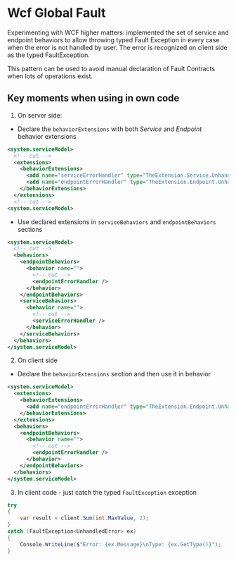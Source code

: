 # Wcf Global Fault

Experimenting with WCF higher matters: implemented the set of
service and endpoint behaviors to allow throwing typed Fault
Exception in every case when the error is not handled by user.
The error is recognized on client side as the typed FaultException.

This pattern can be used to avoid manual declaration of Fault Contracts
when lots of operations exist.

## Key moments when using in own code

1. On server side:
  * Declare the `behaviorExtensions` with both *Service* and *Endpoint* behavior extensions
  ```xml
  <system.serviceModel>
    <!-- cut -->
    <extensions>
      <behaviorExtensions>
        <add name="serviceErrorHandler" type="TheExtension.Service.UnhandledErrorBahaviorExtension, TheExtension, Version=1.0.0.0, Culture=neutral, PublicKeyToken=null" />
        <add name="endpointErrorHandler" type="TheExtension.Endpoint.UnhandledErrorBehaviorExtension, TheExtension, Version=1.0.0.0, Culture=neutral, PublicKeyToken=null" />
      </behaviorExtensions>
    </extensions>
    <!-- cut -->
  <system.serviceModel>
  ```
  * Use declared extensions in `serviceBehaviors` and `endpointBehaviors` sections
  ```xml
  <system.serviceModel>
    <!-- cut -->
    <behaviors>
      <endpointBehaviors>
        <behavior name="">
          <!-- cut -->
          <endpointErrorHandler />
        </behavior>
      </endpointBehaviors>
      <serviceBehaviors>
        <behavior name="">
          <!-- cut -->
          <serviceErrorHandler />
        </behavior>
      </serviceBehaviors>
    </behaviors>
  </system.serviceModel>
  ```
2. On client side
  * Declare the `behaviorExtensions` section and then use it in behavior
  ```xml
  <system.serviceModel>
    <extensions>
      <behaviorExtensions>
        <add name="endpointErrorHandler" type="TheExtension.Endpoint.UnhandledErrorBehaviorExtension, TheExtension, Version=1.0.0.0, Culture=neutral, PublicKeyToken=null" />
      </behaviorExtensions>
    </extensions>
    <behaviors>
      <endpointBehaviors>
        <behavior name="">
          <!-- cut -->
          <endpointErrorHandler />
        </behavior>
      </endpointBehaviors>
    </behaviors>
  </system.serviceModel>
  ```
3. In client code - just catch the typed `FaultException` exception
```C#
try
{
    var result = client.Sum(int.MaxValue, 2);
}
catch (FaultException<UnhandledError> ex)
{
    Console.WriteLine($"Error: {ex.Message}\nType: {ex.GetType()}");
}
```
